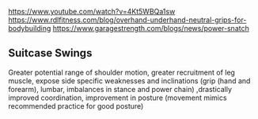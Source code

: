 https://www.youtube.com/watch?v=4Kt5WBQa1sw
https://www.rdlfitness.com/blog/overhand-underhand-neutral-grips-for-bodybuilding
https://www.garagestrength.com/blogs/news/power-snatch

## Suitcase Swings
Greater potential range of shoulder motion, greater recruitment of leg muscle, expose side specific weaknesses and inclinations (grip (hand and forearm), lumbar, imbalances in stance and power chain)
,drastically improved coordination, improvement in posture (movement mimics recommended practice for good posture)



